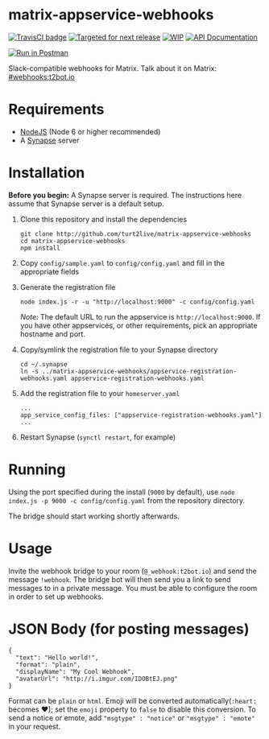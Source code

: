 # matrix-appservice-webhooks

[![TravisCI badge](https://travis-ci.org/turt2live/matrix-appservice-webhooks.svg?branch=master)](https://travis-ci.org/turt2live/matrix-appservice-webhooks)
[![Targeted for next release](https://badge.waffle.io/turt2live/matrix-appservice-webhooks.png?label=sorted&title=Targeted+for+next+release)](https://waffle.io/turt2live/waffle-matrix?utm_source=badge)
[![WIP](https://badge.waffle.io/turt2live/matrix-appservice-webhooks.png?label=wip&title=WIP)](https://waffle.io/turt2live/waffle-matrix?utm_source=badge)
[![API Documentation](https://img.shields.io/badge/api%20documentation-Postman-blue.svg)](https://documenter.getpostman.com/view/1707443/matrix-webhooks/6fYShpU)

[![Run in Postman](https://run.pstmn.io/button.svg)](https://app.getpostman.com/run-collection/803b1c8e7f6fad521390)

Slack-compatible webhooks for Matrix. Talk about it on Matrix: [#webhooks:t2bot.io](https://matrix.to/#/#webhooks:t2bot.io)

# Requirements

* [NodeJS](https://nodejs.org/en/) (Node 6 or higher recommended)
* A [Synapse](https://github.com/matrix-org/synapse) server

# Installation

**Before you begin:** A Synapse server is required. The instructions here assume that Synapse server is a default setup.

1. Clone this repository and install the dependencies
   ```
   git clone http://github.com/turt2live/matrix-appservice-webhooks
   cd matrix-appservice-webhooks
   npm install
   ```

2. Copy `config/sample.yaml` to `config/config.yaml` and fill in the appropriate fields
3. Generate the registration file
   ```
   node index.js -r -u "http://localhost:9000" -c config/config.yaml
   ```
   *Note:* The default URL to run the appservice is `http://localhost:9000`. If you have other appservices, or other requirements, pick an appropriate hostname and port.

4. Copy/symlink the registration file to your Synapse directory
   ```
   cd ~/.synapse
   ln -s ../matrix-appservice-webhooks/appservice-registration-webhooks.yaml appservice-registration-webhooks.yaml
   ```

5. Add the registration file to your `homeserver.yaml`
   ```
   ...
   app_service_config_files: ["appservice-registration-webhooks.yaml"]
   ...
   ```

6. Restart Synapse (`synctl restart`, for example)

# Running

Using the port specified during the install (`9000` by default), use `node index.js -p 9000 -c config/config.yaml` from the repository directory.

The bridge should start working shortly afterwards.

# Usage

Invite the webhook bridge to your room (`@_webhook:t2bot.io`) and send the message `!webhook`. The bridge bot will then send you a link to send messages to in a private message. You must be able to configure the room in order to set up webhooks.

# JSON Body (for posting messages)

```
{
  "text": "Hello world!",
  "format": "plain",
  "displayName": "My Cool Webhook",
  "avatarUrl": "http://i.imgur.com/IDOBtEJ.png"
}
```

Format can be `plain` or `html`. Emoji will be converted automatically(`:heart:` becomes ❤); set the `emoji` property to `false` to disable this conversion.
To send a notice or emote, add `"msgtype" : "notice"` or `"msgtype" : "emote"` in your request.
